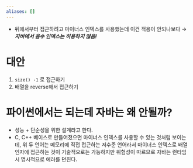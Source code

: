 ```yaml
---
aliases: []
---
```

- 뒤에서부터 접근하려고 마이너스 인덱스를 사용했는데 이건 적용이 안되나보다 → ***자바에서 음수 인덱스는 허용하지 않음!***

# 대안
1. `size() -1` 로 접근하기
2. 배열을 reverse해서 접근하기

# 파이썬에서는 되는데 자바는 왜 안될까?
- 성능 + 단순성을 위한 설계라고 한다.
- C, C++ 베이스로 만들어졌으면 마이너스 인덱스를 사용할 수 있는 것처럼 보이는데, 위 두 언어는 메모리에 직접 접근하는 저수준 언어라서 마이너스 인덱스로 배열 인자에 접근하는 것이 기술적으로는 가능하지만 위험성이 따르므로 자바는 런타임시 명시적으로 에러를 던진다.